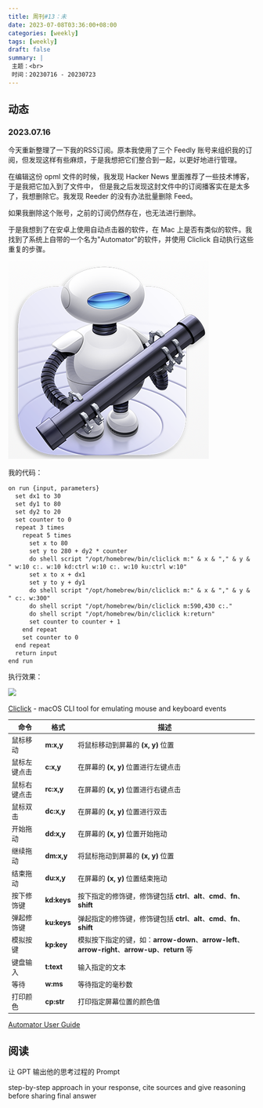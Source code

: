 ```yaml
---
title: 周刊#13：未
date: 2023-07-08T03:36:00+08:00
categories: [weekly]
tags: [weekly]
draft: false
summary: |
 主题：<br>
 时间：20230716 - 20230723
---
```


## 动态

### 2023.07.16

今天重新整理了一下我的RSS订阅。原本我使用了三个 Feedly 账号来组织我的订阅，但发现这样有些麻烦，于是我想把它们整合到一起，以更好地进行管理。

在编辑这份 opml 文件的时候，我发现 Hacker News 里面推荐了一些技术博客，于是我把它加入到了文件中， 但是我之后发现这封文件中的订阅播客实在是太多了，我想删除它。我发现 Reeder 的没有办法批量删除 Feed。

如果我删除这个账号，之前的订阅仍然存在，也无法进行删除。

于是我想到了在安卓上使用自动点击器的软件，在 Mac 上是否有类似的软件。我找到了系统上自带的一个名为"Automator"的软件，并使用 Cliclick 自动执行这些重复的步骤。

![Automator](https://raw.githubusercontent.com/huyixi/Pics/main/Automator.png)

我的代码：

```AppleScript
on run {input, parameters}
  set dx1 to 30
  set dy1 to 80
  set dy2 to 20
  set counter to 0
  repeat 3 times
    repeat 5 times
      set x to 80
      set y to 280 + dy2 * counter
      do shell script "/opt/homebrew/bin/cliclick m:" & x & "," & y & " w:10 c:. w:10 kd:ctrl w:10 c:. w:10 ku:ctrl w:10"
      set x to x + dx1
      set y to y + dy1
      do shell script "/opt/homebrew/bin/cliclick m:" & x & "," & y & " c:. w:300"
      do shell script "/opt/homebrew/bin/cliclick m:590,430 c:."
      do shell script "/opt/homebrew/bin/cliclick k:return"
      set counter to counter + 1
    end repeat
    set counter to 0
  end repeat
  return input
end run
```

执行效果：

![](https://raw.githubusercontent.com/huyixi/Pics/main/CleanShot%202023-07-16%20at%2015.50.33.gif)

[Cliclick](https://github.com/BlueM/cliclick) - macOS CLI tool for emulating mouse and keyboard events

| **命令**     | **格式**    | **描述**                                                     |
| ------------ | ----------- | ------------------------------------------------------------ |
| 鼠标移动     | **m:x,y**   | 将鼠标移动到屏幕的 **(x, y)** 位置                           |
| 鼠标左键点击 | **c:x,y**   | 在屏幕的 **(x, y)** 位置进行左键点击                         |
| 鼠标右键点击 | **rc:x,y**  | 在屏幕的 **(x, y)** 位置进行右键点击                         |
| 鼠标双击     | **dc:x,y**  | 在屏幕的 **(x, y)** 位置进行双击                             |
| 开始拖动     | **dd:x,y**  | 在屏幕的 **(x, y)** 位置开始拖动                             |
| 继续拖动     | **dm:x,y**  | 将鼠标拖动到屏幕的 **(x, y)** 位置                           |
| 结束拖动     | **du:x,y**  | 在屏幕的 **(x, y)** 位置结束拖动                             |
| 按下修饰键   | **kd:keys** | 按下指定的修饰键，修饰键包括 **ctrl**、**alt**、**cmd**、**fn**、**shift** |
| 弹起修饰键   | **ku:keys** | 弹起指定的修饰键，修饰键包括 **ctrl**、**alt**、**cmd**、**fn**、**shift** |
| 模拟按键     | **kp:key**  | 模拟按下指定的键，如：**arrow-down**、**arrow-left**、**arrow-right**、**arrow-up**、**return** 等 |
| 键盘输入     | **t:text**  | 输入指定的文本                                               |
| 等待         | **w:ms**    | 等待指定的毫秒数                                             |
| 打印颜色     | **cp:str**  | 打印指定屏幕位置的颜色值                                     |

[Automator User Guide](https://support.apple.com/guide/automator/welcome/2.10/mac)

## 阅读

让 GPT 输出他的思考过程的 Prompt 

step-by-step approach in your response, cite sources and give reasoning before sharing final answer